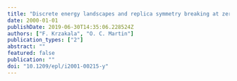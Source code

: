 ```yaml
---
title: "Discrete energy landscapes and replica symmetry breaking at zero temperature"
date: 2000-01-01
publishDate: 2019-06-30T14:35:06.228524Z
authors: ["F. Krzakala", "O. C. Martin"]
publication_types: ["2"]
abstract: ""
featured: false
publication: ""
doi: "10.1209/epl/i2001-00215-y"
---
```


